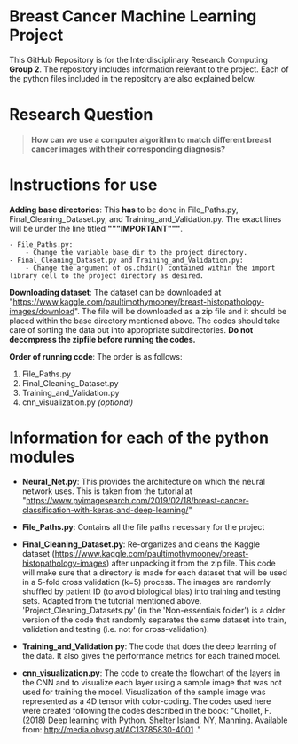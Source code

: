# Breast Cancer Machine Learning Project
This GitHub Repository is for the Interdisciplinary Research Computing **Group 2**. The repository includes information relevant to the project. Each of the python files included in the repository are also explained below.

# Research Question
> #### How can we use a computer algorithm to match different breast cancer images with their corresponding diagnosis? 
>

# Instructions for use

**Adding base directories**:
This **has** to be done in File_Paths.py, Final_Cleaning_Dataset.py, and Training_and_Validation.py. The exact lines will be under the line titled **"""IMPORTANT"""**. 

	- File_Paths.py:
		- Change the variable base_dir to the project directory.
	- Final_Cleaning_Dataset.py and Training_and_Validation.py:
		- Change the argument of os.chdir() contained within the import library cell to the project directory as desired.

**Downloading dataset**:
The dataset can be downloaded at "https://www.kaggle.com/paultimothymooney/breast-histopathology-images/download". The file will be downloaded as a zip file and it should be placed within the base directory mentioned above. The codes should take care of sorting the data out into appropriate subdirectories. **Do not decompress the zipfile before running the codes.**

**Order of running code**:
The order is as follows:
1. File_Paths.py
2. Final_Cleaning_Dataset.py
3. Training_and_Validation.py
4. cnn_visualization.py *(optional)*

# Information for each of the python modules

* **Neural_Net.py**:
This provides the architecture on which the neural network uses. This is taken from the tutorial at "https://www.pyimagesearch.com/2019/02/18/breast-cancer-classification-with-keras-and-deep-learning/"

* **File_Paths.py**: 
Contains all the file paths necessary for the project

* **Final_Cleaning_Dataset.py**:
Re-organizes and cleans the Kaggle dataset (https://www.kaggle.com/paultimothymooney/breast-histopathology-images) after unpacking it from the zip file. This code will make sure that a directory is made for each dataset that will be used in a 5-fold cross validation (k=5) process. The images are randomly shuffled by patient ID (to avoid biological bias) into training and testing sets. Adapted from the tutorial mentioned above. 'Project_Cleaning_Datasets.py' (in the 'Non-essentials folder') is a older version of the code that randomly separates the same dataset into train, validation and testing (i.e. not for cross-validation).

* **Training_and_Validation.py**:
The code that does the deep learning of the data. It also gives the performance metrics for each trained model.

* **cnn_visualization.py**:
The code to create the flowchart of the layers in the CNN and to visualize each layer using a sample image that was not used for training the model. Visualization of the sample image was represented as a 4D tensor with color-coding. The codes used here were created following the codes described in the book: "Chollet, F. (2018) Deep learning with Python. Shelter Island, NY, Manning. Available from: http://media.obvsg.at/AC13785830-4001 ."